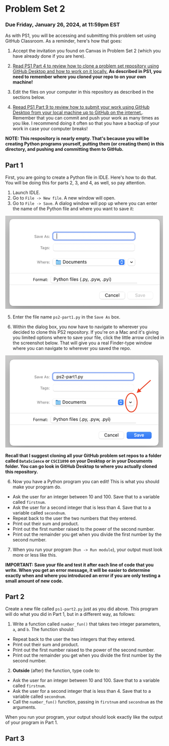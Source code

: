 # Problem Set 2
### Due Friday, January 26, 2024, at 11:59pm EST

As with PS1, you will be accessing and submitting this problem set using GitHub Classroom. As a reminder, here's how that goes:

1. Accept the invitation you found on Canvas in Problem Set 2 (which you have already done if you are here).

2. [Read PS1 Part 4 to review how to clone a problem set repository using GitHub Desktop and how to work on it locally.](https://github.com/CSCI1090-S24/ps1/blob/main/README.md#part-4-clone-your-copy-of-the-repository-to-your-own-machine) **As described in PS1, you need to remember where you cloned your repo to on your own machine!**

3. Edit the files on your computer in this repository as described in the sections below.

4. [Reead PS1 Part 9 to review how to submit your work using GitHub Desktop from your local machine up to GitHub on the internet.](https://github.com/CSCI1090-S24/ps1/blob/main/README.md#part-9-commit-your-work-to-github-classroom-using-the-github-desktop-app). Remember that you can commit and push your work as many times as you like. I recommend doing it often so that you have a backup of your work in case your computer breaks!

**NOTE: This respository is nearly empty. That's because you will be creating Python programs yourself, putting them (or creating them) in this directory, and pushing and committing them to GitHub.**


## Part 1

First, you are going to create a Python file in IDLE. Here's how to do that. You will be doing this for parts 2, 3, and 4, as well, so pay attention.

1. Launch IDLE.
2. Go to `File -> New file`. A new window will open.
3. Go to `File -> Save`. A dialog window will pop up where you can enter the name of the Python file and where you want to save it:

<img src="img/savefile1.png" width="500">

5. Enter the file name `ps2-part1.py` in the `Save As` box.

6. Within the dialog box, you now have to navigate to wherever you decided to clone this PS2 repository.  If you're on a Mac and it's giving you limited options where to save your file, click the little arrow circled in the screenshot below. That will give you a real Finder-type window where you can navigate to wherever you saved the repo.

<img src="img/savefile2.png" width="500">

**Recall that I suggest cloning all your GitHub problem set repos to a folder called `DataScience` or `CSCI1090` on your Desktop or in your Documents folder. You can go look in GitHub Desktop to where you actually cloned this repository.**

6. Now you have a Python program you can edit! This is what you should make your program do.

* Ask the user for an integer between 10 and 100. Save that to a variable called `firstnum`.
* Ask the user for a second integer that is less than 4. Save that to a variable called `secondnum`.
* Repeat back to the user the two numbers that they entered.
* Print out their sum and product.
* Print out the first number raised to the power of the second number.
* Print out the remainder you get when you divide the first number by the second number.

7. When you run your program (`Run -> Run module`), your output must look more or less like this.

**IMPORTANT: Save your file and test it after each line of code that you write. When you get an error message, it will be easier to determine exactly when and where you introduced an error if you are only testing a small amount of new code.** 

## Part 2

Create a new file called `ps1-part2.py` just as you did above. This program will do what you did in Part 1, but in a different way, as follows:

1. Write a function called `number_fun()` that takes two integer parameters, `a`, and `b`. The function should:
* Repeat back to the user the two integers that they entered.
* Print out their sum and product.
* Print out the first number raised to the power of the second number.
* Print out the remainder you get when you divide the first number by the second number.

2. **Outside** (after) the function, type code to:

* Ask the user for an integer between 10 and 100. Save that to a variable called `firstnum`.
* Ask the user for a second integer that is less than 4. Save that to a variable called `secondnum`.
* Call the `number_fun()` function, passing in `firstnum` and `secondnum` as the arguments.

When you run your program, your output should look exactly like the output of your program in Part 1.

## Part 3
